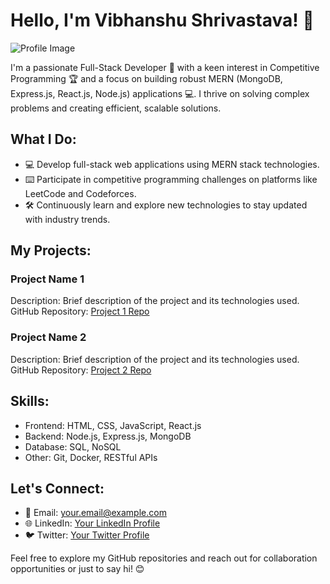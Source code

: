 # Hello, I'm Vibhanshu Shrivastava! 👋

![Profile Image](https://your-image-url.jpg)

I'm a passionate Full-Stack Developer 🚀 with a keen interest in Competitive Programming 🏆 and a focus on building robust MERN (MongoDB, Express.js, React.js, Node.js) applications 💻. I thrive on solving complex problems and creating efficient, scalable solutions.

## What I Do:

- 💻 Develop full-stack web applications using MERN stack technologies.
- ⌨️ Participate in competitive programming challenges on platforms like LeetCode and Codeforces.
- 🛠️ Continuously learn and explore new technologies to stay updated with industry trends.

## My Projects:

### Project Name 1
Description: Brief description of the project and its technologies used.
GitHub Repository: [Project 1 Repo](https://github.com/your-username/project-1)

### Project Name 2
Description: Brief description of the project and its technologies used.
GitHub Repository: [Project 2 Repo](https://github.com/your-username/project-2)

## Skills:

- Frontend: HTML, CSS, JavaScript, React.js
- Backend: Node.js, Express.js, MongoDB
- Database: SQL, NoSQL
- Other: Git, Docker, RESTful APIs

## Let's Connect:

- 📧 Email: your.email@example.com
- 🌐 LinkedIn: [Your LinkedIn Profile](https://www.linkedin.com/in/your-linkedin-profile/)
- 🐦 Twitter: [Your Twitter Profile](https://twitter.com/your-twitter-handle)

Feel free to explore my GitHub repositories and reach out for collaboration opportunities or just to say hi! 😊

